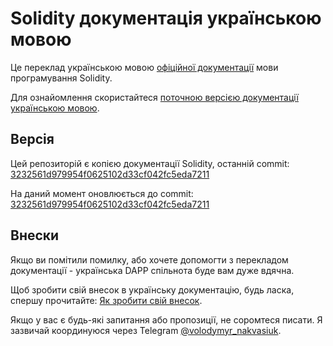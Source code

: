 # Solidity документація українською мовою
Це переклад українською мовою [офіційної документації](https://github.com/ethereum/solidity/tree/develop/docs "Документація останньої версії Solidity") мови програмування Solidity.

Для ознайомлення скористайтеся [поточною версією документації українською мовою](https://solidity-uk.readthedocs.io/).

## Версія
Цей репозиторій є копією документації Solidity, останній commit: [3232561d979954f0625102d33cf042fc5eda7211](https://github.com/ethereum/solidity/tree/3232561d979954f0625102d33cf042fc5eda7211/docs)

На даний момент оновлюється до commit: [3232561d979954f0625102d33cf042fc5eda7211](https://github.com/ethereum/solidity/tree/3232561d979954f0625102d33cf042fc5eda7211/docs)

## Внески
Якщо ви помітили помилку, або хочете допомогти з перекладом документації - українська DAPP спільнота буде вам дуже вдячна. 

Щоб зробити свій внесок в українську документацію, будь ласка, спершу прочитайте: [Як зробити свій внесок](https://github.com/volodymyr-nakvasiuk/solidity-docs-uk/blob/master/CONTRIBUTING.md).

Якщо у вас є будь-які запитання або пропозиції, не соромтеся писати. Я зазвичай координуюся через Telegram [@volodymyr_nakvasiuk](https://telegram.me/volodymyr_nakvasiuk).
